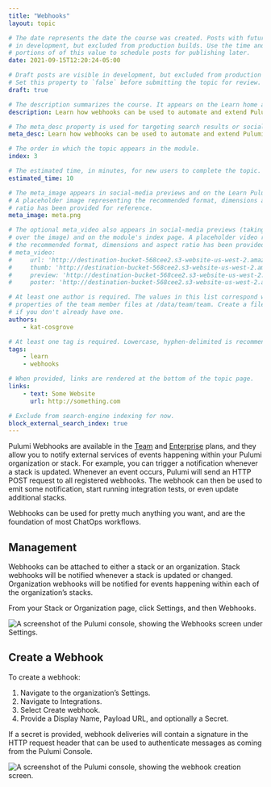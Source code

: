 ```yaml
---
title: "Webhooks"
layout: topic

# The date represents the date the course was created. Posts with future dates are visible
# in development, but excluded from production builds. Use the time and timezone-offset
# portions of of this value to schedule posts for publishing later.
date: 2021-09-15T12:20:24-05:00

# Draft posts are visible in development, but excluded from production builds.
# Set this property to `false` before submitting the topic for review.
draft: true

# The description summarizes the course. It appears on the Learn home and module index pages.
description: Learn how webhooks can be used to automate and extend Pulumi.

# The meta_desc property is used for targeting search results or social-media previews.
meta_desc: Learn how webhooks can be used to automate and extend Pulumi.

# The order in which the topic appears in the module.
index: 3

# The estimated time, in minutes, for new users to complete the topic.
estimated_time: 10

# The meta_image appears in social-media previews and on the Learn Pulumi home page.
# A placeholder image representing the recommended format, dimensions and aspect
# ratio has been provided for reference.
meta_image: meta.png

# The optional meta_video also appears in social-media previews (taking precedence
# over the image) and on the module's index page. A placeholder video representing
# the recommended format, dimensions and aspect ratio has been provided for reference.
# meta_video:
#     url: 'http://destination-bucket-568cee2.s3-website-us-west-2.amazonaws.com/video/2020-09-03-16-46-41.mp4'
#     thumb: 'http://destination-bucket-568cee2.s3-website-us-west-2.amazonaws.com/thumbs/2020-09-03-16-46-41.jpg'
#     preview: 'http://destination-bucket-568cee2.s3-website-us-west-2.amazonaws.com/previews/2020-09-03-16-46-41.jpg'
#     poster: 'http://destination-bucket-568cee2.s3-website-us-west-2.amazonaws.com/posters/2020-09-03-16-46-41.jpg'

# At least one author is required. The values in this list correspond with the `id`
# properties of the team member files at /data/team/team. Create a file for yourself
# if you don't already have one.
authors:
    - kat-cosgrove

# At least one tag is required. Lowercase, hyphen-delimited is recommended.
tags:
    - learn
    - webhooks

# When provided, links are rendered at the bottom of the topic page.
links:
    - text: Some Website
      url: http://something.com

# Exclude from search-engine indexing for now.
block_external_search_index: true
---
```


Pulumi Webhooks are available in the [Team](https://www.pulumi.com/pricing/) and [Enterprise](https://www.pulumi.com/pricing/) plans, and they allow you to notify external services of events happening within your Pulumi organization or stack. For example, you can trigger a notification whenever a stack is updated. Whenever an event occurs, Pulumi will send an HTTP POST request to all registered webhooks. The webhook can then be used to emit some notification, start running integration tests, or even update additional stacks.

Webhooks can be used for pretty much anything you want, and are the foundation of most ChatOps workflows.

## Management

Webhooks can be attached to either a stack or an organization. Stack webhooks will be notified whenever a stack is updated or changed. Organization webhooks will be notified for events happening within each of the organization’s stacks.

From your Stack or Organization page, click Settings, and then Webhooks.

![A screenshot of the Pulumi console, showing the Webhooks screen under Settings.](/org-webhooks.png)

## Create a Webhook

To create a webhook:

1. Navigate to the organization’s Settings.
2. Navigate to Integrations.
3. Select Create webhook.
4. Provide a Display Name, Payload URL, and optionally a Secret.

If a secret is provided, webhook deliveries will contain a signature in the HTTP request header that can be used to authenticate messages as coming from the Pulumi Console.

![A screenshot of the Pulumi console, showing the webhook creation screen.](/stack-webhooks.png)
